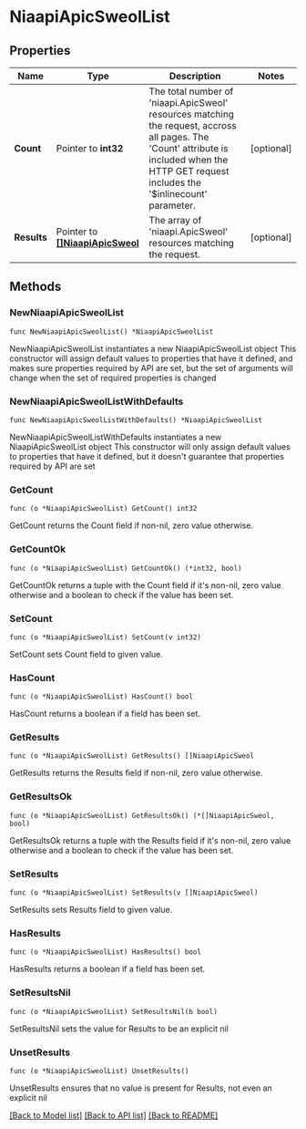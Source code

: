 # NiaapiApicSweolList

## Properties

Name | Type | Description | Notes
------------ | ------------- | ------------- | -------------
**Count** | Pointer to **int32** | The total number of &#39;niaapi.ApicSweol&#39; resources matching the request, accross all pages. The &#39;Count&#39; attribute is included when the HTTP GET request includes the &#39;$inlinecount&#39; parameter. | [optional] 
**Results** | Pointer to [**[]NiaapiApicSweol**](NiaapiApicSweol.md) | The array of &#39;niaapi.ApicSweol&#39; resources matching the request. | [optional] 

## Methods

### NewNiaapiApicSweolList

`func NewNiaapiApicSweolList() *NiaapiApicSweolList`

NewNiaapiApicSweolList instantiates a new NiaapiApicSweolList object
This constructor will assign default values to properties that have it defined,
and makes sure properties required by API are set, but the set of arguments
will change when the set of required properties is changed

### NewNiaapiApicSweolListWithDefaults

`func NewNiaapiApicSweolListWithDefaults() *NiaapiApicSweolList`

NewNiaapiApicSweolListWithDefaults instantiates a new NiaapiApicSweolList object
This constructor will only assign default values to properties that have it defined,
but it doesn't guarantee that properties required by API are set

### GetCount

`func (o *NiaapiApicSweolList) GetCount() int32`

GetCount returns the Count field if non-nil, zero value otherwise.

### GetCountOk

`func (o *NiaapiApicSweolList) GetCountOk() (*int32, bool)`

GetCountOk returns a tuple with the Count field if it's non-nil, zero value otherwise
and a boolean to check if the value has been set.

### SetCount

`func (o *NiaapiApicSweolList) SetCount(v int32)`

SetCount sets Count field to given value.

### HasCount

`func (o *NiaapiApicSweolList) HasCount() bool`

HasCount returns a boolean if a field has been set.

### GetResults

`func (o *NiaapiApicSweolList) GetResults() []NiaapiApicSweol`

GetResults returns the Results field if non-nil, zero value otherwise.

### GetResultsOk

`func (o *NiaapiApicSweolList) GetResultsOk() (*[]NiaapiApicSweol, bool)`

GetResultsOk returns a tuple with the Results field if it's non-nil, zero value otherwise
and a boolean to check if the value has been set.

### SetResults

`func (o *NiaapiApicSweolList) SetResults(v []NiaapiApicSweol)`

SetResults sets Results field to given value.

### HasResults

`func (o *NiaapiApicSweolList) HasResults() bool`

HasResults returns a boolean if a field has been set.

### SetResultsNil

`func (o *NiaapiApicSweolList) SetResultsNil(b bool)`

 SetResultsNil sets the value for Results to be an explicit nil

### UnsetResults
`func (o *NiaapiApicSweolList) UnsetResults()`

UnsetResults ensures that no value is present for Results, not even an explicit nil

[[Back to Model list]](../README.md#documentation-for-models) [[Back to API list]](../README.md#documentation-for-api-endpoints) [[Back to README]](../README.md)


